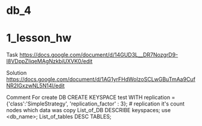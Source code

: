 # db_4

# 1_lesson_hw
Task 
https://docs.google.com/document/d/14GUD3L__DR7NozgrD9-I8VDppZIiqeMAgNzkbiUXVK0/edit

Solution
https://docs.google.com/document/d/1AG1yrFHdWoIzoSCLwGBuTmAa9CufNR2IGxzwNL5N14I/edit

Comment <Some script>
For create DB
        CREATE KEYSPACE test WITH replication = {'class':'SimpleStrategy', 'replication_factor' : 3}; # replication it's count nodes which data was copy 
List_of_DB
        DESCRIBE keyspaces;
        use <db_name>;
List_of_tables
        DESC TABLES;

   




